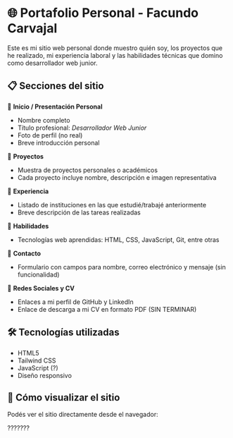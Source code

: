 # 🌐 Portafolio Personal - Facundo Carvajal

Este es mi sitio web personal donde muestro quién soy, los proyectos que he realizado, mi experiencia laboral y las habilidades técnicas que domino como desarrollador web junior.

## 📋 Secciones del sitio

🔹 **Inicio / Presentación Personal**
- Nombre completo
- Título profesional: *Desarrollador Web Junior*
- Foto de perfil (no real)
- Breve introducción personal

🔹 **Proyectos**
- Muestra de proyectos personales o académicos
- Cada proyecto incluye nombre, descripción e imagen representativa

🔹 **Experiencia**
- Listado de instituciones en las que estudié/trabajé anteriormente
- Breve descripción de las tareas realizadas

🔹 **Habilidades**
- Tecnologías web aprendidas: HTML, CSS, JavaScript, Git, entre otras

🔹 **Contacto**
- Formulario con campos para nombre, correo electrónico y mensaje (sin funcionalidad)

🔹 **Redes Sociales y CV**
- Enlaces a mi perfil de GitHub y LinkedIn
- Enlace de descarga a mi CV en formato PDF (SIN TERMINAR)

## 🛠️ Tecnologías utilizadas

- HTML5
- Tailwind CSS
- JavaScript (?)
- Diseño responsivo

## 🚀 Cómo visualizar el sitio

Podés ver el sitio directamente desde el navegador:

???????


